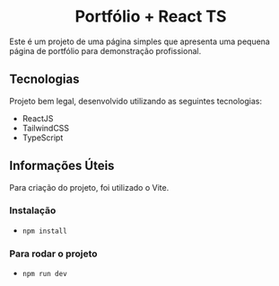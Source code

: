 <h1 align="center">Portfólio + React TS</h1>

Este é um projeto de uma página simples que apresenta uma pequena página de portfólio para demonstração profissional.

<!-- ![Imagem Preview do Site](public/one-piece-site.png) -->
## Tecnologias
Projeto bem legal, desenvolvido utilizando as seguintes tecnologias:

- ReactJS
- TailwindCSS
- TypeScript

## Informações Úteis
Para criação do projeto, foi utilizado o Vite.

### Instalação
- `npm install`

### Para rodar o projeto
- `npm run dev`